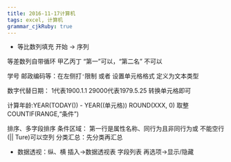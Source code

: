 ```yaml
---
title: 2016-11-17计算机 
tags: excel, 计算机
grammar_cjkRuby: true
---
```

* 等比数列填充
开始 -> 序列

等差数列自带循环 甲乙丙丁
“第一”可以，“第二名” 不可以

学号 邮政编码等：在左侧打`'`限制
或者 设置单元格格式 定义为文本类型

数字代替日期：
1代表1900.1.1
29000代表1979.5.25
转换单元格即可

计算年龄:YEAR(TODAY()) - YEAR((单元格))
ROUND(XXX, 0) 取整
COUNTIF(RANGE,“条件”)

排序、多字段排序
条件区域：
第一行是属性名称、同行为且非同行为或
不能空行(|| Ture)可以空列
分类汇总：先分类再汇总
* 数据透视：纵、横
插入->数据透视表
字段列表 再选项->显示/隐藏
